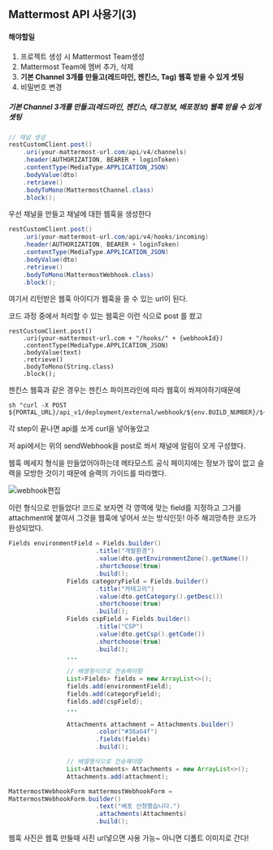 ## Mattermost API 사용기(3)

#### 해야할일

1. 프로젝트 생성 시 Mattermost Team생성
2. Mattermost Team에 멤버 추가, 삭제
3. **기본 Channel 3개를 만들고(레드마인, 젠킨스, Tag) 웹훅 받을 수 있게 셋팅**
4. 비밀번호 변경



##### 기본 Channel 3개를 만들고(레드마인, 젠킨스, 태그정보, 배포정보) 웹훅 받을 수 있게 셋팅

```java
// 채널 생성
restCustomClient.post()
    .uri(your-mattermost-url.com/api/v4/channels)
    .header(AUTHORIZATION, BEARER + loginToken)
    .contentType(MediaType.APPLICATION_JSON)
    .bodyValue(dto)
    .retrieve()
    .bodyToMono(MattermostChannel.class)
    .block();
```

우선 채널을 만들고 채널에 대한 웹훅을 생성한다

```java
restCustomClient.post()
    .uri(your-mattermost-url.com/api/v4/hooks/incoming)
    .header(AUTHORIZATION, BEARER + loginToken)
    .contentType(MediaType.APPLICATION_JSON)
    .bodyValue(dto)
    .retrieve()
    .bodyToMono(MattermostWebhook.class)
    .block();
```

여기서 리턴받은 웹훅 아이디가 웹훅을 쏠 수 있는 url이 된다.



코드 과정 중에서 처리할 수 있는 웹훅은 이런 식으로 post 를 쐈고

```
restCustomClient.post()
    .uri(your-mattermost-url.com + "/hooks/" + {webhookId})
    .contentType(MediaType.APPLICATION_JSON)
    .bodyValue(text)
    .retrieve()
    .bodyToMono(String.class)
    .block();
```



젠킨스 웹훅과 같은 경우는 젠킨스 파이프라인에 따라 웹훅이 쏴져야하기때문에

```shell
sh "curl -X POST ${PORTAL_URL}/api_v1/deployment/external/webhook/${env.BUILD_NUMBER}/${DEPLOYMENT_ID}/2/6/${APPLICATION_NAME}/SOURCE_BUILD"
```

각 step이 끝나면 api를 쏘게 curl을 넣어놓았고

저 api에서는 위의 sendWebhook을 post로 쏴서 채널에 알림이 오게 구성했다.



웹훅 메세지 형식을 만들었어야하는데 메타모스트 공식 페이지에는 정보가 많이 없고 슬랙을 모방한 것이기 때문에 슬랙의 가이드를 따라했다.

[slack webhook text]: https://api.slack.com/messaging/webhooks#advanced_message_formattin

![webhook편집](https://user-images.githubusercontent.com/47243329/124375126-6d9ebc00-dcdb-11eb-898b-222efd1a7b0d.png)

이런 형식으로 만들었다! 코드로 보자면 각 영역에 맞는 field를 지정하고 그거를 attachment에 붙여서 그것을 웹훅에 넣어서 쏘는 방식인듯! 아주 해괴망측한 코드가 완성되었다.

```java
Fields environmentField = Fields.builder()
                        .title("개발환경")
                        .value(dto.getEnvironmentZone().getName())
                        .shortchoose(true)
                        .build();
                Fields categoryField = Fields.builder()
                        .title("카테고리")
                        .value(dto.getCategory().getDesc())
                        .shortchoose(true)
                        .build();
                Fields cspField = Fields.builder()
                        .title("CSP")
                        .value(dto.getCsp().getCode())
                        .shortchoose(true)
                        .build();
                ...

                // 배열형식으로 전송해야함
                List<Fields> fields = new ArrayList<>();
                fields.add(environmentField);
                fields.add(categoryField);
                fields.add(cspField);
                ...
                    
                Attachments attachment = Attachments.builder()
                        .color("#36a64f")
                        .fields(fields)
                        .build();

                // 배열형식으로 전송해야함
                List<Attachments> Attachments = new ArrayList<>();
                Attachments.add(attachment);

MattermostWebhookForm mattermostWebhookForm = 
MattermostWebhookForm.builder()
                        .text("배포 신청했습니다.")
                        .attachments(Attachments)
                        .build();
```

웹훅 사진은 웹훅 만들때 사진 url넣으면 사용 가능~ 아니면 디폴트 이미지로 간다!

